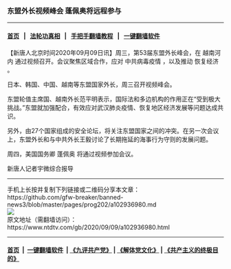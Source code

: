 ### 东盟外长视频峰会 蓬佩奥将远程参与
------------------------

#### [首页](https://github.com/gfw-breaker/banned-news3/blob/master/README.md) &nbsp;&nbsp;|&nbsp;&nbsp; [法轮功真相](https://github.com/begood0513/basic/blob/master/README.md)  &nbsp;&nbsp;|&nbsp;&nbsp; [手把手翻墙教程](https://github.com/gfw-breaker/guides/wiki)  &nbsp;&nbsp;|&nbsp;&nbsp; [一键翻墙软件](https://github.com/gfw-breaker/nogfw/blob/master/README.md)  



<div><div class="post_content" itemprop="articleBody">
 <p>
  【新唐人北京时间2020年09月09日讯】周三，第53届东盟外长峰会，在
  <ok href="https://www.ntdtv.com/gb/越南河内.htm">
   越南河内
  </ok>
  通过视频召开。会议聚焦区域合作，应对
  <ok href="https://www.ntdtv.com/gb/中共病毒疫情.htm">
   中共病毒疫情
  </ok>
  ，以及推动
  <ok href="https://www.ntdtv.com/gb/恢复经济.htm">
   恢复经济
  </ok>
  。
 </p>
 <p>
  日本、韩国、中国、越南等东盟国家外长，周三召开视频峰会。
 </p>
 <p>
  东盟轮值主席国、越南外长范平明表示，国际法和多边机构的作用正在“受到极大挑战。”东盟就加强配合，有效应对武汉肺炎疫情、恢复地区经济发展等问题达成共识。
 </p>
 <p>
  另外，由27个国家组成的安全论坛，将关注东盟国家之间的冲突。在另一次会议上，东盟外长和与中共外长王毅讨论了长期拖延的海事行为守则的发展问题。
 </p>
 <p>
  周四，美国国务卿
  <ok href="https://www.ntdtv.com/gb/蓬佩奥.htm">
   蓬佩奥
  </ok>
  将通过视频参加会议。
 </p>
 <p>
  新唐人记者宇微综合报导
 </p>
 <div class="single_ad">
 </div>
</div>
</div>
<hr/>
手机上长按并复制下列链接或二维码分享本文章：<br/>
https://github.com/gfw-breaker/banned-news3/blob/master/pages/prog202/a102936980.md <br/>
<a href='https://github.com/gfw-breaker/banned-news3/blob/master/pages/prog202/a102936980.md'><img src='https://github.com/gfw-breaker/banned-news3/blob/master/pages/prog202/a102936980.md.png'/></a> <br/>
原文地址（需翻墙访问）：https://www.ntdtv.com/gb/2020/09/09/a102936980.html


------------------------
#### [首页](https://github.com/gfw-breaker/banned-news3/blob/master/README.md) &nbsp;|&nbsp; [一键翻墙软件](https://github.com/gfw-breaker/nogfw/blob/master/README.md) &nbsp;| [《九评共产党》](https://github.com/gfw-breaker/9ping.md/blob/master/README.md#九评之一评共产党是什么) | [《解体党文化》](https://github.com/gfw-breaker/jtdwh.md/blob/master/README.md) | [《共产主义的终极目的》](https://github.com/gfw-breaker/gczydzjmd.md/blob/master/README.md)


<img src='http://gfw-breaker.win/banned-news3/pages/prog202/a102936980.md' width='0px' height='0px'/>